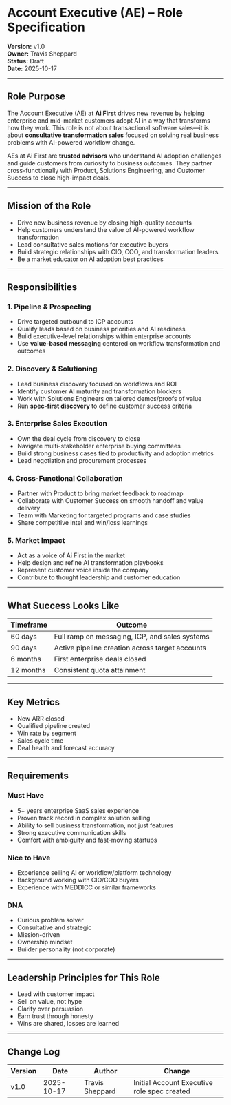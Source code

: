 

# Account Executive (AE) – Role Specification

**Version:** v1.0  
**Owner:** Travis Sheppard  
**Status:** Draft  
**Date:** 2025-10-17  

---

## Role Purpose
The Account Executive (AE) at **Ai First** drives new revenue by helping enterprise and mid-market customers adopt AI in a way that transforms how they work. This role is not about transactional software sales—it is about **consultative transformation sales** focused on solving real business problems with AI-powered workflow change.

AEs at Ai First are **trusted advisors** who understand AI adoption challenges and guide customers from curiosity to business outcomes. They partner cross-functionally with Product, Solutions Engineering, and Customer Success to close high-impact deals.

---

## Mission of the Role
- Drive new business revenue by closing high-quality accounts
- Help customers understand the value of AI-powered workflow transformation
- Lead consultative sales motions for executive buyers
- Build strategic relationships with CIO, COO, and transformation leaders
- Be a market educator on AI adoption best practices

---

## Responsibilities

### 1. Pipeline & Prospecting
- Drive targeted outbound to ICP accounts
- Qualify leads based on business priorities and AI readiness
- Build executive-level relationships within enterprise accounts
- Use **value-based messaging** centered on workflow transformation and outcomes

### 2. Discovery & Solutioning
- Lead business discovery focused on workflows and ROI
- Identify customer AI maturity and transformation blockers
- Work with Solutions Engineers on tailored demos/proofs of value
- Run **spec-first discovery** to define customer success criteria

### 3. Enterprise Sales Execution
- Own the deal cycle from discovery to close
- Navigate multi-stakeholder enterprise buying committees
- Build strong business cases tied to productivity and adoption metrics
- Lead negotiation and procurement processes

### 4. Cross-Functional Collaboration
- Partner with Product to bring market feedback to roadmap
- Collaborate with Customer Success on smooth handoff and value delivery
- Team with Marketing for targeted programs and case studies
- Share competitive intel and win/loss learnings

### 5. Market Impact
- Act as a voice of Ai First in the market
- Help design and refine AI transformation playbooks
- Represent customer voice inside the company
- Contribute to thought leadership and customer education

---

## What Success Looks Like
| Timeframe | Outcome |
|-----------|---------|
| 60 days | Full ramp on messaging, ICP, and sales systems |
| 90 days | Active pipeline creation across target accounts |
| 6 months | First enterprise deals closed |
| 12 months | Consistent quota attainment |

---

## Key Metrics
- New ARR closed
- Qualified pipeline created
- Win rate by segment
- Sales cycle time
- Deal health and forecast accuracy

---

## Requirements

### Must Have
- 5+ years enterprise SaaS sales experience
- Proven track record in complex solution selling
- Ability to sell business transformation, not just features
- Strong executive communication skills
- Comfort with ambiguity and fast-moving startups

### Nice to Have
- Experience selling AI or workflow/platform technology
- Background working with CIO/COO buyers
- Experience with MEDDICC or similar frameworks

### DNA
- Curious problem solver
- Consultative and strategic
- Mission-driven
- Ownership mindset
- Builder personality (not corporate)

---

## Leadership Principles for This Role
- Lead with customer impact
- Sell on value, not hype
- Clarity over persuasion
- Earn trust through honesty
- Wins are shared, losses are learned

---

## Change Log
| Version | Date | Author | Change |
|---------|------|--------|--------|
| v1.0 | 2025-10-17 | Travis Sheppard | Initial Account Executive role spec created |